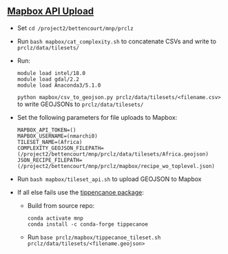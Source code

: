
## [Mapbox API Upload](https://docs.mapbox.com/api/maps/#tilesets) ##

* Set `cd /project2/bettencourt/mnp/prclz`
* Run `bash mapbox/cat_complexity.sh` to concatenate CSVs and write to `prclz/data/tilesets/`
* Run:
    ```
    module load intel/18.0
    module load gdal/2.2
    module load Anaconda3/5.1.0
    ```
    `python mapbox/csv_to_geojson.py prclz/data/tilesets/<filename.csv>` to write GEOJSONs to `prclz/data/tilesets/`
* Set the following parameters for file uploads to Mapbox:
    ```
    MAPBOX_API_TOKEN=()
    MAPBOX_USERNAME=(nmarchi0)
    TILESET_NAME=(Africa)
    COMPLEXITY_GEOJSON_FILEPATH=(/project2/bettencourt/mnp/prclz/data/tilesets/Africa.geojson)
    JSON_RECIPE_FILEPATH=(/project2/bettencourt/mnp/prclz/mapbox/recipe_wo_toplevel.json)
    ```
 * Run `bash mapbox/tileset_api.sh` to upload GEOJSON to Mapbox
 
 
 * If all else fails use the [tippencanoe package](https://github.com/mapbox/tippecanoe):
    * Build from source repo:
        ```
        conda activate mnp
        conda install -c conda-forge tippecanoe
        ```
    * Run `base prclz/mapbox/tippecanoe_tileset.sh prclz/data/tilesets/<filename.geojson>`
